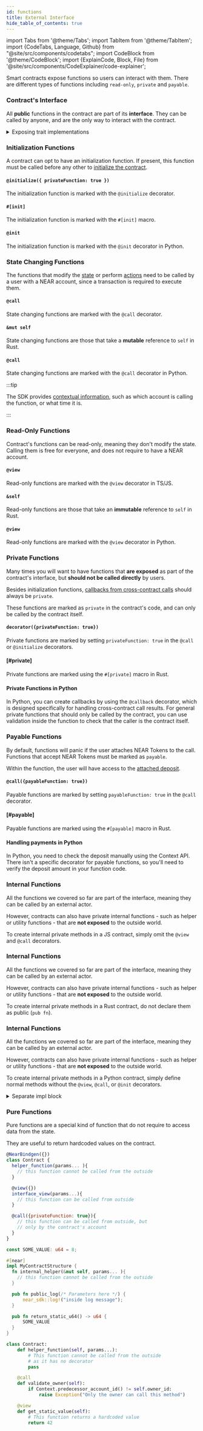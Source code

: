 ```yaml
---
id: functions
title: External Interface
hide_table_of_contents: true
---
```


import Tabs from '@theme/Tabs';
import TabItem from '@theme/TabItem';
import {CodeTabs, Language, Github} from "@site/src/components/codetabs";
import CodeBlock from '@theme/CodeBlock';
import {ExplainCode, Block, File} from '@site/src/components/CodeExplainer/code-explainer';

Smart contracts expose functions so users can interact with them. There are different types of functions including `read-only`, `private` and `payable`.

<ExplainCode languages="js,rust,python">

<Block highlights='{"js": "16-20,23-42,45-50,53-55,58-60", "rust": "24-34,37-62,64-75,77-79,81-83", "python": "4-22,25-62,65-94,97-99,102-104,107-121"}' fname="auction">

### Contract's Interface

All **public** functions in the contract are part of its **interface**. They can be called by anyone, and are the only way to interact with the contract.

</Block>

<Block highlights='{"rust": ""}' fname="auction" type='details'>

<details>
<summary> Exposing trait implementations </summary>

Functions can also be exposed through trait implementations. This can be useful if implementing a shared interface or standard for a contract. This code generation is handled very similarly to basic `pub` functions, but the `#[near]` macro only needs to be attached to the trait implementation, not the trait itself:

```rust
pub trait MyTrait {
    fn trait_method(&mut self);
}

#[near]
impl MyTrait for MyContractStructure {
    fn trait_method(&mut self) {
        // .. method logic here
    }
}
```

</details>

</Block>

<Block highlights='{"js":"15-20", "rust": "22-34", "python": "4-22"}' fname="auction">

### Initialization Functions

A contract can opt to have an initialization function. If present, this function must be called before any other to [initialize the contract](./storage.md).

</Block>

<Block highlights='{"js": "15"}' fname="auction">

#### `@initialize({ privateFunction: true })`

The initialization function is marked with the `@initialize` decorator.

</Block>

<Block highlights='{"rust": "22"}' fname="auction">

#### `#[init]`

The initialization function is marked with the `#[init]` macro.

</Block>

<Block highlights='{"python": "3"}' fname="auction">

#### `@init`

The initialization function is marked with the `@init` decorator in Python.

</Block>

<Block highlights='{"js":"22-42,44-50", "rust": "37-62,64-75", "python": "25-62,65-94"}' fname="auction">

### State Changing Functions

The functions that modify the [state](./storage.md) or perform [actions](./actions.md) need to be called by a user with a NEAR account, since a transaction is required to execute them.

</Block>

<Block highlights='{"js": "22,44"}' fname="auction">

#### `@call`

State changing functions are marked with the `@call` decorator.

</Block>

<Block highlights='{"rust": "37,64"}' fname="auction">

#### `&mut self`

State changing functions are those that take a **mutable** reference to `self` in Rust.

</Block>

<Block highlights='{"python": "24,64"}' fname="auction">

#### `@call`

State changing functions are marked with the `@call` decorator in Python.

</Block>

<Block highlights='{"js": "25,28,29", "rust": "40,45,46", "python": "109"}' fname="auction" type='info'>

:::tip

The SDK provides [contextual information](./environment.md), such as which account is calling the function, or what time it is.

:::

</Block>

<Block highlights='{"js":"52-55,57-60", "rust": "77-79,81-83", "python": "97-99,102-104,107-121"}' fname="auction">

### Read-Only Functions

Contract's functions can be read-only, meaning they don't modify the state. Calling them is free for everyone, and does not require to have a NEAR account.

</Block>

<Block highlights='{"js": "52,57"}' fname="auction">

#### `@view`

Read-only functions are marked with the `@view` decorator in TS/JS.

</Block>

<Block highlights='{"rust": "77,81"}' fname="auction">

#### `&self`

Read-only functions are those that take an **immutable** reference to `self` in Rust.

</Block>

<Block highlights='{"python": "96,101,106"}' fname="auction">

#### `@view`

Read-only functions are marked with the `@view` decorator in Python.

</Block>

<Block highlights='{"js":"15", "rust": "23", "python": "2"}' fname="auction">

### Private Functions

Many times you will want to have functions that **are exposed** as part of the contract's interface, but **should not be called directly** by users.

Besides initialization functions, [callbacks from cross-contract calls](./crosscontract.md) should always be `private`.

These functions are marked as `private` in the contract's code, and can only be called by the contract itself.

</Block>

<Block highlights='{"js": "15"}' fname="auction">

#### `decorator({privateFunction: true})`

Private functions are marked by setting `privateFunction: true` in the `@call` or `@initialize` decorators.

</Block>

<Block highlights='{"rust": "23"}' fname="auction">

#### [#private]

Private functions are marked using the `#[private]` macro in Rust.

</Block>

<Block highlights='{"python": "2"}' fname="auction">

#### Private Functions in Python

In Python, you can create callbacks by using the `@callback` decorator, which is designed specifically for handling cross-contract call results. For general private functions that should only be called by the contract, you can use validation inside the function to check that the caller is the contract itself.

</Block>

<Block highlights='{"js":"22,28", "rust": "36,45", "python": "25"}' fname="auction">

### Payable Functions

By default, functions will panic if the user attaches NEAR Tokens to the call. Functions that accept NEAR Tokens must be marked as `payable`.

Within the function, the user will have access to the [attached deposit](./environment.md).

</Block>

<Block highlights='{"js": "22,28"}' fname="auction">

#### `@call({payableFunction: true})`

Payable functions are marked by setting `payableFunction: true` in the `@call` decorator.

</Block>

<Block highlights='{"rust": "36,45"}' fname="auction">

#### [#payable]

Payable functions are marked using the `#[payable]` macro in Rust.

</Block>

<Block  fname="auction">

#### Handling payments in Python

In Python, you need to check the deposit manually using the Context API. There isn't a specific decorator for payable functions, so you'll need to verify the deposit amount in your function code.

</Block>

<Block highlights='{"js":"3-5"}' fname="example">

### Internal Functions

All the functions we covered so far are part of the interface, meaning they can be called by an external actor.

However, contracts can also have private internal functions - such as helper or utility functions - that are **not exposed** to the outside world.

To create internal private methods in a JS contract, simply omit the `@view` and `@call` decorators.

</Block>

<Block highlights='{"rust": "5-7"}' fname="example">

### Internal Functions

All the functions we covered so far are part of the interface, meaning they can be called by an external actor.

However, contracts can also have private internal functions - such as helper or utility functions - that are **not exposed** to the outside world.

To create internal private methods in a Rust contract, do not declare them as public (`pub fn`).

</Block>

<Block highlights='{"python": "2-5"}' fname="example">

### Internal Functions

All the functions we covered so far are part of the interface, meaning they can be called by an external actor.

However, contracts can also have private internal functions - such as helper or utility functions - that are **not exposed** to the outside world.

To create internal private methods in a Python contract, simply define normal methods without the `@view`, `@call`, or `@init` decorators.

</Block>

<Block highlights='{"rust": "5-7"}' fname="example" type='details'>

  <details>
  <summary> Separate impl block </summary>

Another way of not exporting methods is by having a separate `impl Contract` section, that is not marked with `#[near]`.

```rust
#[near]
impl Contract {
    pub fn increment(&mut self) {
        self.internal_increment();
    }
}
impl Contract {
    /// This methods is still not exported.
    pub fn internal_increment(&mut self) {
        self.counter += 1;
    }
}
```

  </details>

</Block>

<Block highlights='{"rust": "9-11,13-15", "python": "12-15"}' fname="example">

### Pure Functions

Pure functions are a special kind of function that do not require to access data from the state.

They are useful to return hardcoded values on the contract.

</Block>

<File language="js" fname="auction" url="https://github.com/near-examples/auctions-tutorial/blob/main/contract-ts/01-basic-auction/src/contract.ts" start="2" end="61" />

<File language="rust" fname="auction" url="https://github.com/near-examples/auctions-tutorial/blob/main/contract-rs/01-basic-auction/src/lib.rs" start="2" end="84" />

<File language="python" fname="auction" url="https://github.com/r-near/near-py-examples/blob/main/auction.py" start="2" end="140" />

<CodeBlock language="js" fname="example">

```js
@NearBindgen({})
class Contract {
  helper_function(params... ){
    // this function cannot be called from the outside
  }

  @view({})
  interface_view(params...){
    // this function can be called from outside
  }

  @call({privateFunction: true}){
    // this function can be called from outside, but
    // only by the contract's account
  }
}
```

</CodeBlock>

<CodeBlock language="rust" fname="example">

```rs
const SOME_VALUE: u64 = 8;

#[near]
impl MyContractStructure {
  fn internal_helper(&mut self, params... ){
    // this function cannot be called from the outside
  }

  pub fn public_log(/* Parameters here */) {
      near_sdk::log!("inside log message");
  }

  pub fn return_static_u64() -> u64 {
      SOME_VALUE
  }
}
```

</CodeBlock>

<CodeBlock language="python" fname="example">

```python
class Contract:
    def helper_function(self, params...):
        # This function cannot be called from the outside
        # as it has no decorator
        pass

    @call
    def validate_owner(self):
        if Context.predecessor_account_id() != self.owner_id:
            raise Exception("Only the owner can call this method")

    @view
    def get_static_value(self):
        # This function returns a hardcoded value
        return 42
```

</CodeBlock>

</ExplainCode>

